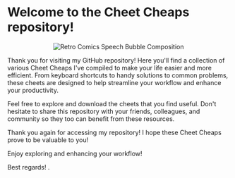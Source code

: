 # Welcome to the Cheet Cheaps repository!

<p align="center">
  <img src="https://img.freepik.com/free-photo/retro-comics-speech-bubble-composition_23-2149006221.jpg" alt="Retro Comics Speech Bubble Composition">
</p>

Thank you for visiting my GitHub repository! Here you'll find a collection of various Cheet Cheaps I've compiled to make your life easier and more efficient. From keyboard shortcuts to handy solutions to common problems, these cheets are designed to help streamline your workflow and enhance your productivity.

Feel free to explore and download the cheets that you find useful. Don't hesitate to share this repository with your friends, colleagues, and community so they too can benefit from these resources.

Thank you again for accessing my repository! I hope these Cheet Cheaps prove to be valuable to you!

Enjoy exploring and enhancing your workflow!

Best regards!
.

